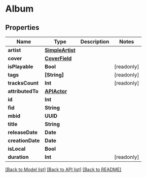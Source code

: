 # Album

## Properties
Name | Type | Description | Notes
------------ | ------------- | ------------- | -------------
**artist** | [**SimpleArtist**](SimpleArtist.md) |  | 
**cover** | [**CoverField**](CoverField.md) |  | 
**isPlayable** | **Bool** |  | [readonly] 
**tags** | **[String]** |  | [readonly] 
**tracksCount** | **Int** |  | [readonly] 
**attributedTo** | [**APIActor**](APIActor.md) |  | 
**id** | **Int** |  | 
**fid** | **String** |  | 
**mbid** | **UUID** |  | 
**title** | **String** |  | 
**releaseDate** | **Date** |  | 
**creationDate** | **Date** |  | 
**isLocal** | **Bool** |  | 
**duration** | **Int** |  | [readonly] 

[[Back to Model list]](../README.md#documentation-for-models) [[Back to API list]](../README.md#documentation-for-api-endpoints) [[Back to README]](../README.md)


